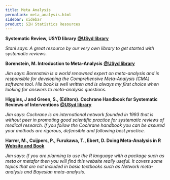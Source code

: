 ```yaml
---
title: Meta Analysis
permalink: meta_analysis.html
sidebar: sidebar
product: SIH Statistics Resources
---
```


**Systematic Review, USYD library** [**@USyd library**](https://www.library.sydney.edu.au/research/systematic-review/?section=overview)

*Stani says: A great resource by our very own library to get started with systematic reviews.*

**Borenstein, M. Introduction to Meta-Analysis** [**@USyd library**](https://sydney.primo.exlibrisgroup.com/permalink/61USYD_INST/14vvljs/alma991002771109705106)

*Jim says: Borenstein is a world renowned expert on meta-analysis and is responsible for developing the Comprehensive Meta-Analysis (CMA) software tool. His book is well written and is always my first choice when looking for answers to meta-analysis questions.*

**Higgins, J and Green, S., (Editors). Cochrane Handbook for Systematic Reviews of Interventions** [**@USyd library**](https://sydney.primo.exlibrisgroup.com/permalink/61USYD_INST/1367smt/cdi_askewsholts_vlebooks_9780470712177)

*Jim says: Cochrane is an international network founded in 1993 that is without peer in promoting good scientific practice for systematic reviews of medical research.  If you follow the Cochrane handbook you can be assured your methods are rigorous, defensible and following best practice.*

**Harrer, M., Cuijpers, P., Furukawa, T., Ebert, D. Doing Meta-Analysis in R** [**Website and Book**](https://bookdown.org/MathiasHarrer/Doing_Meta_Analysis_in_R)

*Jim says: If you are planning to use the R language with a package such as meta or metafor then you will find this website really useful. It covers some topics that are not included in basic textbooks such as Network meta-analysis and Bayesian meta-analysis.*

